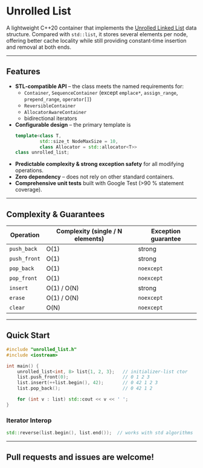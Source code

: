 # Unrolled List

A lightweight C++20 container that implements the [Unrolled Linked List](https://en.wikipedia.org/wiki/Unrolled_linked_list) data structure. Compared with `std::list`, it stores several elements per node, offering better cache locality while still providing constant‑time insertion and removal at both ends.

---

##  Features

- **STL‑compatible API** – the class meets the named requirements for:
  - `Container`, `SequenceContainer` (except `emplace*`, `assign_range`, `prepend_range`, `operator[]`)
  - `ReversibleContainer`
  - `AllocatorAwareContainer`
  - bidirectional iterators
- **Configurable design** – the primary template is
  ```cpp
  template<class T,
           std::size_t NodeMaxSize = 10,
           class Allocator = std::allocator<T>>
  class unrolled_list;
  ```
- **Predictable complexity & strong exception safety** for all modifying operations.
- **Zero dependency** – does not rely on other standard containers.
- **Comprehensive unit tests** built with Google Test (>90 % statement coverage).

---

##  Complexity & Guarantees

| Operation    | Complexity (single / N elements) | Exception guarantee |
| ------------ | -------------------------------- | ------------------- |
| `push_back`  | O(1)                             | strong              |
| `push_front` | O(1)                             | strong              |
| `pop_back`   | O(1)                             | `noexcept`          |
| `pop_front`  | O(1)                             | `noexcept`          |
| `insert`     | O(1) / O(N)                      | strong              |
| `erase`      | O(1) / O(N)                      | `noexcept`          |
| `clear`      | O(N)                             | `noexcept`          |

---


##  Quick Start

```cpp
#include "unrolled_list.h"
#include <iostream>

int main() {
    unrolled_list<int, 8> list{1, 2, 3};   // initializer‑list ctor
    list.push_front(0);                    // 0 1 2 3
    list.insert(++list.begin(), 42);       // 0 42 1 2 3
    list.pop_back();                       // 0 42 1 2

    for (int v : list) std::cout << v << ' ';
}
```

### Iterator Interop

```cpp
std::reverse(list.begin(), list.end());  // works with std algorithms
```

---


Pull requests and issues are welcome! 
---


